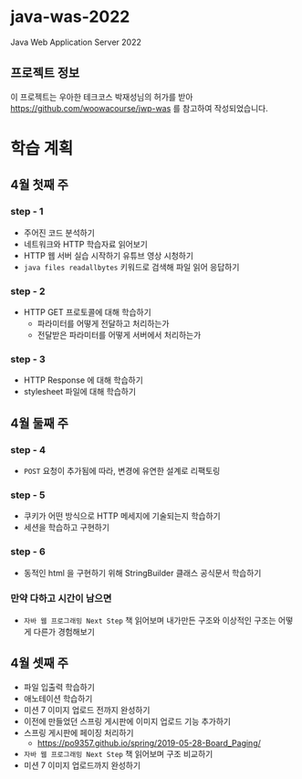 # java-was-2022
Java Web Application Server 2022


## 프로젝트 정보 

이 프로젝트는 우아한 테크코스 박재성님의 허가를 받아 https://github.com/woowacourse/jwp-was 
를 참고하여 작성되었습니다.

# 학습 계획
## 4월 첫째 주
### step - 1
- 주어진 코드 분석하기
- 네트워크와 HTTP 학습자료 읽어보기
- HTTP 웹 서버 실습 시작하기 유튜브 영상 시청하기
- `java files readallbytes` 키워드로 검색해 파일 읽어 응답하기

### step - 2
- HTTP GET 프로토콜에 대해 학습하기
  - 파라미터를 어떻게 전달하고 처리하는가
  - 전달받은 파라미터를 어떻게 서버에서 처리하는가

### step - 3
- HTTP Response 에 대해 학습하기
- stylesheet 파일에 대해 학습하기


## 4월 둘째 주
### step - 4 
- `POST` 요청이 추가됨에 따라, 변경에 유연한 설계로 리팩토링

### step - 5
- 쿠키가 어떤 방식으로 HTTP 메세지에 기술되는지 학습하기
- 세션을 학습하고 구현하기

### step - 6
- 동적인 html 을 구현하기 위해 StringBuilder 클래스 공식문서 학습하기

### 만약 다하고 시간이 남으면
- `자바 웹 프로그래밍 Next Step` 책 읽어보며 내가만든 구조와 이상적인 구조는 어떻게 다른가 경험해보기

## 4월 셋째 주
- 파일 입출력 학습하기
- 애노테이션 학습하기
- 미션 7 이미지 업로드 전까지 완성하기
- 이전에 만들었던 스프링 게시판에 이미지 업로드 기능 추가하기
- 스프링 게시판에 페이징 처리하기
  - https://po9357.github.io/spring/2019-05-28-Board_Paging/
- `자바 웹 프로그래밍 Next Step` 책 읽어보며 구조 비교하기
- 미션 7 이미지 업로드까지 완성하기
